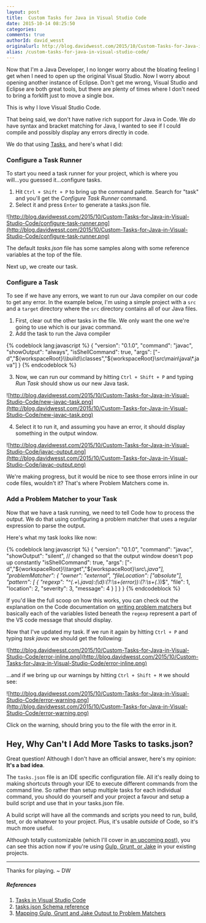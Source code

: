 ```yaml
---
layout: post
title:  Custom Tasks for Java in Visual Studio Code
date: 2015-10-14 08:25:50
categories:
comments: true
authorId: david_wesst
originalurl: http://blog.davidwesst.com/2015/10/Custom-Tasks-for-Java-in-Visual-Studio-Code/
alias: /custom-tasks-for-java-in-visual-studio-code/
---
```


Now that I'm a Java Developer, I no longer worry about the bloating feeling I get when I need to open up the original Visual Studio. Now I worry about opening another instance of Eclipse. Don't get me wrong, Visual Studio and Eclipse are both great tools, but there are plenty of times where I don't need to bring a forklift just to move a single box.

<!--more-->
  
This is why I love Visual Studio Code.

That being said, we don't have native rich support for Java in Code. We _do_ have syntax and bracket matching for Java, I wanted to see if I could compile and possibly display any errors directly in code.

We do that using [Tasks](https://code.visualstudio.com/docs/editor/tasks), and here's what I did:

### Configure a Task Runner
To start you need a task runner for your project, which is where you will...you guessed it...configure tasks.

1. Hit ``Ctrl + Shift + P`` to bring up the command palette. Search for "task" and you'll get the _Configure Task Runner_ command. 
2. Select it and press ``Enter`` to generate a tasks.json file.

![http://blog.davidwesst.com/2015/10/Custom-Tasks-for-Java-in-Visual-Studio-Code/configure-task-runner.png](http://blog.davidwesst.com/2015/10/Custom-Tasks-for-Java-in-Visual-Studio-Code/configure-task-runner.png)

The default _tasks.json_ file has some samples along with some reference variables at the top of the file.

Next up, we create our task.

### Configure a Task
To see if we have any errors, we want to run our Java compiler on our code to get any error. In the example below, I'm using a simple project with a ```src``` and a ```target``` directory where the ```src``` directory contains all of our Java files.

1. First, clear out the other tasks in the file. We only want the one we're going to use which is our javac command.
2. Add the task to run the Java compiler

{% codeblock lang:javascript %}
{
	"version": "0.1.0",
	"command": "javac",
	"showOutput": "always",
	"isShellCommand": true,
	"args": ["-d","${workspaceRoot}\\build\\classes","${workspaceRoot}\\src\\main\\java\\*.java"]
}
{% endcodeblock %}

3. Now, we can run our command by hitting ```Ctrl + Shift + P``` and typing _Run Task_ should show us our new Java task.

![http://blog.davidwesst.com/2015/10/Custom-Tasks-for-Java-in-Visual-Studio-Code/new-javac-task.png](http://blog.davidwesst.com/2015/10/Custom-Tasks-for-Java-in-Visual-Studio-Code/new-javac-task.png)

4. Select it to run it, and assuming you have an error, it should display something in the output window.

![http://blog.davidwesst.com/2015/10/Custom-Tasks-for-Java-in-Visual-Studio-Code/javac-output.png](http://blog.davidwesst.com/2015/10/Custom-Tasks-for-Java-in-Visual-Studio-Code/javac-output.png)

We're making progress, but it would be nice to see those errors inline in our code files, wouldn't it? That's where Problem Matchers come in.

### Add a Problem Matcher to your Task
Now that we have a task running, we need to tell Code how to process the output. We do that using configuring a problem matcher that uses a regular expression to parse the output.

Here's what my task looks like now:

{% codeblock lang:javascript %}
{
	"version": "0.1.0",
	"command": "javac",
	"showOutput": "silent",	// changed so that the output window doesn't pop up constantly
	"isShellCommand": true,
	"args": ["-d","${workspaceRoot}\\target","${workspaceRoot}\\src\\*.java"],
	"problemMatcher": {
		"owner": "external",
		"fileLocation": ["absolute"],
		"pattern": [
			{
				"regexp": "^(.+\\.java):(\\d):(?:\\s+(error)):(?:\\s+(.*))$",
				"file": 1,
				"location": 2,
				"severity": 3,
				"message": 4
			}
		]
	}
}
{% endcodeblock %}

If you'd like the full scoop on how this works, you can check out the explanation on the Code documentation on [writing problem matchers](https://code.visualstudio.com/Docs/editor/tasks#_defining-a-problem-matcher) but basically each of the variables listed beneath the ```regexp``` represent a part of the VS code message that should display.

Now that I've updated my task. If we run it again by hitting ```Ctrl + P``` and typing _task javac_ we should get the following:

![http://blog.davidwesst.com/2015/10/Custom-Tasks-for-Java-in-Visual-Studio-Code/error-inline.png](http://blog.davidwesst.com/2015/10/Custom-Tasks-for-Java-in-Visual-Studio-Code/error-inline.png)

...and if we bring up our warnings by hitting ```Ctrl + Shift + M``` we should see:

![http://blog.davidwesst.com/2015/10/Custom-Tasks-for-Java-in-Visual-Studio-Code/error-warning.png](http://blog.davidwesst.com/2015/10/Custom-Tasks-for-Java-in-Visual-Studio-Code/error-warning.png)

Click on the warning, should bring you to the file with the error in it.

## Hey, Why Can't I Add More Tasks to tasks.json?
Great question! Although I don't have an official answer, here's my opinion: **It's a bad idea**.

The ```tasks.json``` file is an IDE specific configuration file. All it's really doing to making shortcuts through your IDE to execute different commands from the command line. So rather than setup multiple tasks for each individual command, you should do yourself and your project a favour and setup a build script and use that in your tasks.json file.

A build script will have all the commands and scripts you need to run, build, test, or do whatever to your project. Plus, it's usable _outside_ of Code, so it's much more useful.

Although totally customizable (which I'll cover in [an upcoming post](http://westerndevs.com/using-java-build-script-tasks-in-visual-studio-code/)), you can see this action now if you're using [Gulp, Grunt, or Jake](https://code.visualstudio.com/Docs/editor/tasks#_mapping-gulp-grunt-and-jake-output-to-problem-matchers) in your existing projects.

---
Thanks for playing. ~ DW

##### References
1. [Tasks in Visual Studio Code](https://code.visualstudio.com/Docs/editor/tasks)
2. [tasks.json Schema reference](https://code.visualstudio.com/docs/editor/tasks_appendix)
3. [Mapping Gulp, Grunt and Jake Output to Problem Matchers](https://code.visualstudio.com/Docs/editor/tasks#_mapping-gulp-grunt-and-jake-output-to-problem-matchers)